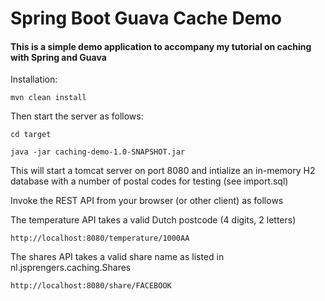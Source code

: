 # Spring Boot Guava Cache Demo

#### This is a simple demo application to accompany my tutorial on caching with Spring and Guava

Installation:

`mvn clean install`

Then start the server as follows:
```
cd target

java -jar caching-demo-1.0-SNAPSHOT.jar
```

This will start a tomcat server on port 8080 and intialize an in-memory H2 database with a number of postal codes for testing (see import.sql)

Invoke the REST API from your browser (or other client) as follows

The temperature API takes a valid Dutch postcode (4 digits, 2 letters)

`http://localhost:8080/temperature/1000AA`

The shares API takes a valid share name as listed in nl.jsprengers.caching.Shares

`http://localhost:8080/share/FACEBOOK`
